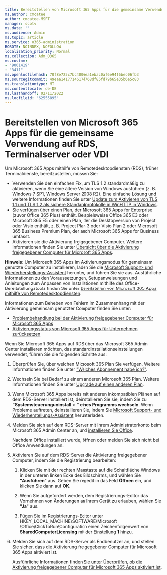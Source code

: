 ```yaml
---
title: Bereitstellen von Microsoft 365 Apps für die gemeinsame Verwendung auf RDS, Terminalserver oder VDI
ms.author: cmcatee
author: cmcatee-MSFT
manager: scotv
ms.date: ''
ms.audience: Admin
ms.topic: article
ms.service: o365-administration
ROBOTS: NOINDEX, NOFOLLOW
localization_priority: Normal
ms.collection: Adm_O365
ms.custom:
- "9001419"
- "3411"
ms.openlocfilehash: 70f8e725c7bc4006ea1ebac0af6e94f6bec06fb3
ms.sourcegitcommit: 49eaa1417714617d768df85fd79b65e35b6e5c83
ms.translationtype: MT
ms.contentlocale: de-DE
ms.lasthandoff: 02/11/2022
ms.locfileid: "62555895"
---
```

# <a name="deploying-microsoft-365-apps-for-shared-use-on-rds-terminal-server-or-vdi"></a>Bereitstellen von Microsoft 365 Apps für die gemeinsame Verwendung auf RDS, Terminalserver oder VDI

Um Microsoft 365 Apps mithilfe von Remotedesktopdiensten (RDS), früher Terminaldienste, bereitzustellen, müssen Sie:

- Verwenden Sie den einfachen Fix, um TLS 1.2 standardmäßig zu aktivieren, wenn Sie eine ältere Version von Windows ausführen (z. B. Windows 7 SP1, Windows Server 2008 R2). Eine einfache Lösung und weitere Informationen finden Sie unter [Update zum Aktivieren von TLS 1.1 und TLS 1.2 als sichere Standardprotokolle in WinHTTP in Windows](https://support.microsoft.com/topic/update-to-enable-tls-1-1-and-tls-1-2-as-default-secure-protocols-in-winhttp-in-windows-c4bd73d2-31d7-761e-0178-11268bb10392#bkmk_easy). 
- Sie verfügen über einen Plan, der Microsoft 365 Apps for Enterprise (zuvor Office 365 Plus) enthält. Beispielsweise Office 365 E3 oder Microsoft 365 E5 oder einen Plan, der die Desktopversion von Project oder Visio enthält, z. B. Project Plan 3 oder Visio Plan 2 oder Microsoft 365 Business Premium Plan, der auch Microsoft 365 Apps for Business umfasst.
- Aktivieren sie die Aktivierung freigegebener Computer. Weitere Informationen finden Sie unter [Übersicht über die Aktivierung freigegebener Computer für Microsoft 365 Apps](https://docs.microsoft.com/deployoffice/overview-shared-computer-activation).

**Hinweis**: Um Microsoft 365 Apps im Aktivierungsmodus für gemeinsam genutzte Computer zu installieren, laden Sie die [Microsoft Support- und Wiederherstellungs-Assistent](https://aka.ms/SaRA_OfficeSCA_M365Portal) herunter, und führen Sie sie aus. Ausführliche Informationen zu den Voraussetzungen, Setupanweisungen und Anleitungen zum Anpassen von Installationen mithilfe des Office-Bereitstellungstools finden Sie unter [Bereitstellen von Microsoft 365 Apps mithilfe von Remotedesktopdiensten](https://docs.microsoft.com/deployoffice/deploy-microsoft-365-apps-remote-desktop-services).

Informationen zum Beheben von Fehlern im Zusammenhang mit der Aktivierung gemeinsam genutzter Computer finden Sie unter:

- [Problembehandlung bei der Aktivierung freigegebener Computer für Microsoft 365 Apps](https://docs.microsoft.com/deployoffice/troubleshoot-shared-computer-activation)
- [Aktivierungsstatus von Microsoft 365 Apps für Unternehmen zurücksetzen](https://docs.microsoft.com/office/troubleshoot/activation/reset-office-365-proplus-activation-state)

Wenn Sie Microsoft 365 Apps auf RDS über das Microsoft 365 Admin Center installieren möchten, das standardinstallationseinstellungen verwendet, führen Sie die folgenden Schritte aus:

1. Überprüfen Sie, über welchen Microsoft 365 Plan Sie verfügen. Weitere Informationen finden Sie unter ["Welches Abonnement habe ich?"](https://docs.microsoft.com/microsoft-365/admin/admin-overview/what-subscription-do-i-have).

1. Wechseln Sie bei Bedarf zu einem anderen Microsoft 365 Plan. Weitere Informationen finden Sie unter [Upgrade auf einen anderen Plan](https://docs.microsoft.com/microsoft-365/commerce/subscriptions/upgrade-to-different-plan).

1. Wenn Microsoft 365 Apps bereits mit anderen inkompatiblen Plänen auf dem RDS-Server installiert ist, deinstallieren Sie sie, indem Sie zu **"Systemsteuerunguninstall** > **" eines Programms wechseln**. Wenn Probleme auftreten, deinstallieren Sie, indem Sie [Microsoft Support- und Wiederherstellungs-Assistent](https://aka.ms/SARA-OfficeUninstall-Alchemy) herunterladen.

1. Melden Sie sich auf dem RDS-Server mit Ihrem Administratorkonto beim Microsoft 365 Admin Center an, und [installieren Sie Office](https://portal.office.com/OLS/MySoftware.aspx).

   Nachdem Office installiert wurde, öffnen oder melden Sie sich nicht bei Office Anwendungen an.

1. Aktivieren Sie auf dem RDS-Server die Aktivierung freigegebener Computer, indem Sie die Registrierung bearbeiten:

   1. Klicken Sie mit der rechten Maustaste auf die Schaltfläche Windows in der unteren linken Ecke des Bildschirms, und wählen Sie **"Ausführen**" aus. Geben Sie regedit in das Feld **Öffnen** ein, und klicken Sie dann auf **OK**.

   1. Wenn Sie aufgefordert werden, dem Registrierungs-Editor das Vornehmen von Änderungen an Ihrem Gerät zu erlauben, wählen Sie **"Ja**" aus.

   1. Fügen Sie im Registrierungs-Editor unter HKEY_LOCAL_MACHINE\SOFTWARE\Microsoft \Office\ClickToRun\Configuration einen Zeichenfolgenwert von **SharedComputerLicensing** mit der Einstellung **1** hinzu.

1. Melden Sie sich auf dem RDS-Server als Endbenutzer an, und stellen Sie sicher, dass die Aktivierung freigegebener Computer für Microsoft 365 Apps aktiviert ist. 

   Ausführliche Informationen finden [Sie unter Überprüfen, ob die Aktivierung freigegebener Computer für Microsoft 365 Apps aktiviert ist](https://docs.microsoft.com/deployoffice/troubleshoot-shared-computer-activation#verify-that-shared-computer-activation-is-enabled-for-microsoft-365-apps).